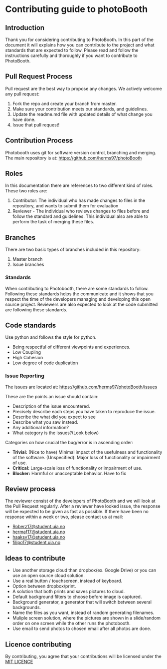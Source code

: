 # Contributing guide to photoBooth

## Introduction
Thank you for considering contributing to PhotoBooth. 
In this part of the document it will explains how you can contribute to the project and what standards that are expected to follow.
Please read and follow the instructions carefully and thoroughly if you want to contribute to PhotoBooth.


## Pull Request Process 
Pull request are the best way to propose any changes. We actively welcome any pull request:
1. Fork the repo and create your branch from master.
1. Make sure your contribution meets our standards, and guidelines.
1. Update the readme.md file with updated details of what change you have done.
1. Issue that pull request!

## Contribution Process
Photobooth uses git for software version control, branching and merging. The main repository is at:
https://github.com/herms97/photoBooth

## Roles
In this documentation there are references to two different kind of roles. These two roles are:
1. Contributor: The individual who has made changes to files in the repository, and wants to submit them for evaluation
1. Reviewer - The individual who reviews changes to files before and follow the standard and guidelines.
This individual also are able to perform the task of merging these files.

## Branches
There are two basic types of branches included in this repository:
1. Master branch
2. Issue branches

### Standards
When contributing to Photobooth, there are some standards to follow. 
Following these standards helps the communicate and it shows that you respect the time of the developers managing and developing this open source project.
Reviewers are also expected to look at the code submitted are following these standards.

## Code standards
Use python and follows the style for python.
* Being respectful of different viewpoints and experiences.
* Low Coupling
* High Cohesion
* Low degree of code duplication

### Issue Reporting
The issues are located at:
https://github.com/herms97/photoBooth/issues

These are the points an issue should contain:
* Description of the issue encountered.
* Precisely describe each steps you have taken to reproduce the issue.
* Describe the what did you expect to see
* Describe what you saw instead.
* Any additional information?
* What category is the issues?(Look below)

Categories on how crucial the bug/error is in ascending order:
* **Trivial:** (Nice to have) Minimal impact of the usefulness and functionality of the software.
(Unspecified): Major loss of functionality or impairment of use.
* **Critical:** Large-scale loss of functionality or impairment of use.
* **Blocker:** Harmful or unacceptable behavior. Have to fix

## Review process
The reviewer consist of the developers of PhotoBooth and we will look at the Pull Request regularly. After a reviewer have looked issue, the response will be expected to be given as fast as possible. If there have been no response within a week or two, please contact us at mail:
* Roberz17@student.uia.no
* hermaf17@student.uia.no
* haaksv17@student.uia.no
* filipo17@student.uia.no

## Ideas to contribute
- Use another storage cloud than dropbox(ex. Google Drive) or you can use an open source cloud solution.
- Use a real button / touchscreen, instead of keyboard.
- Option between dropbox/print.
- A solution that both prints and saves pictures to cloud.
- Default background filters to choose before image is captured. 
- Background generator, a generator that will switch between several backgrounds.
- Name the files as you want, instead of random generating filenames.
- Muliple screen solution, where the pictures are shown in a slide/random order on one screen while the other runs the photobooth.
- Use email to send photos to chosen email after all photos are done.


## Licence contributing
By contributing, you agree that your contributions will be licensed under the 
[MIT LICENCE](https://github.com/herms97/photoBooth/blob/master/LICENSE)

